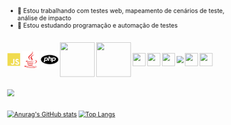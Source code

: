 - 🔭 Estou trabalhando com testes web, mapeamento de cenários de teste, análise de impacto
- 🌱 Estou estudando programação e automação de testes

<div style="display: inline_block"><br>
  <img align="center" height="30" width="30" src="https://raw.githubusercontent.com/devicons/devicon/master/icons/javascript/javascript-plain.svg">
  <img align="center" height="40" width="40" src="https://raw.githubusercontent.com/devicons/devicon/master/icons/java/java-plain.svg">
  <img align="center" height="40" width="40" src="https://raw.githubusercontent.com/devicons/devicon/master/icons/php/php-plain.svg">
  
  <img align="center" height="80" width="80" img src="https://cdn.jsdelivr.net/gh/devicons/devicon/icons/nodejs/nodejs-original-wordmark.svg" />
  <img align="center" height="80" width="80" img src="https://cdn.jsdelivr.net/gh/devicons/devicon/icons/mysql/mysql-original-wordmark.svg" />
  
  <img align="center" height="30" width="30" img src="https://cdn.jsdelivr.net/gh/devicons/devicon/icons/selenium/selenium-original.svg" />
  <img align="center" height="30" width="30" img src="https://cdn.jsdelivr.net/gh/devicons/devicon/icons/cucumber/cucumber-plain.svg" />
  <img align="center" height="30" width="30"img src="https://cdn.jsdelivr.net/gh/devicons/devicon/icons/jest/jest-plain.svg" />
  <img align="center" height="30" img src="https://cdn.jsdelivr.net/gh/devicons/devicon/icons/mocha/mocha-plain.svg" />
  
  <img align="center" height="30" width="30" img src="https://cdn.jsdelivr.net/gh/devicons/devicon/icons/vscode/vscode-original.svg" />
  <img align="center" height="30" width="30" img src="https://cdn.jsdelivr.net/gh/devicons/devicon/icons/intellij/intellij-original.svg" />
 
</div>

##

<div> 
  <a href="https://br.linkedin.com/in/leonardo-luiz-padilha" target="_blank"><img src="https://img.shields.io/badge/-LinkedIn-%230077B5?style=for-the- badge&logo=linkedin&logoColor=white" target="_blank"></a> 
</div>

##

[![Anurag's GitHub stats](https://github-readme-stats.vercel.app/api?username=leonardopadilha)](https://github.com/anuraghazra/github-readme-stats)
[![Top Langs](https://github-readme-stats.vercel.app/api/top-langs/?username=leonardopadilha&layout=compact)](https://github.com/anuraghazra/github-readme-stats)











